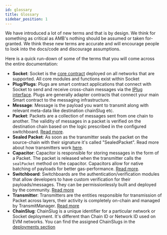 ```yaml
---
id: glossary
title: Glossary
sidebar_position: 1
---
```


We have introduced a lot of new terms and that is by design. We think for something as critical as AMB's nothing should be assumed or taken for-granted. We think these new terms are accurate and will encourage people to look into the docs/code and discourage assumptions.

Here is a quick run-down of some of the terms that you will come across the entire documentation:
- **Socket**: Socket is the [core contract](https://github.com/SocketDotTech/socket-DL/blob/master/contracts/socket/Socket.sol) deployed on all networks that are supported. All core modules and functions exist within Socket
- **Plug/Plugs**: Plugs are smart contract applications that connect with Socket to send and receive cross-chain messages via the [IPlug interface](../dev-resources/Interfaces/IPlug.md). Plugs are generally adapter contracts that connect your main Smart contract to the messaging infrastructure.
- **Message**: Message is the payload you want to transmit along with relevant meta-data like destination chainSlug etc. 
- **Packet**: Packets are a collection of messages sent from one chain to another. The validity of messages in a packet is verified on the destination chain based on the logic prescribed in the configured switchboard. [Read more](./Components/Packet.md).
- **Sealed Packet**: As soon as the transmitter seals the packet on the source-chain with their signature it's called "SealedPacket". Read more about how transmitters work [here](./lifecycle.md#sending-a-message). 
- **Capacitor**: Capacitor is responsible for storing messages in the form of a Packet. The packet is released when the transmitter calls the `sealPacket` method on the capacitor. Capacitors allow for native batching of payloads for better gas-performance. [Read more](./Components/Capacitors.md).
- **Switchboard**: Switchboards are the authentication/verification modules that allow developers to have custom verification for their payloads/messages. They can be permissionlessly built and deployed by the community. [Read more](./Components/Switchboards.md)
- **Transmitter**: Transmitters are the entities responsible for transmission of Packet across layers, their activity is completely on-chain and managed by TransmitManager. [Read more](./Components/TransmitManager.md)
- **ChainSlug**: ChainSlug is a unique identifier for a particular network or Socket deployment. It's different than Chain ID or Network ID used on EVM networks. You can find the assigned ChainSlugs in the [deployments section](../dev-resources/Deployments.mdx)
